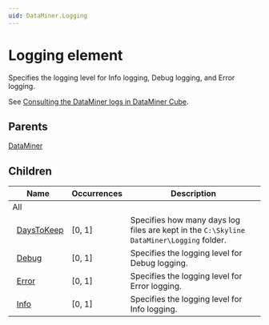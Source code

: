 ```yaml
---
uid: DataMiner.Logging
---
```


# Logging element

Specifies the logging level for Info logging, Debug logging, and Error logging.

See [Consulting the DataMiner logs in DataMiner Cube](xref:Consulting_the_DataMiner_logs_in_DataMiner_Cube).

## Parents

[DataMiner](xref:DataMiner)

## Children

| Name | Occurrences | Description |
| --- | --- | --- |
| All |  |  |
| &#160;&#160;[DaysToKeep](xref:DataMiner.Logging.DaysToKeep) | [0, 1] | Specifies how many days log files are kept in the `C:\Skyline DataMiner\Logging` folder. |
| &#160;&#160;[Debug](xref:DataMiner.Logging.Debug) | [0, 1] | Specifies the logging level for Debug logging. |
| &#160;&#160;[Error](xref:DataMiner.Logging.Error) | [0, 1] | Specifies the logging level for Error logging. |
| &#160;&#160;[Info](xref:DataMiner.Logging.Info) | [0, 1] | Specifies the logging level for Info logging. |

